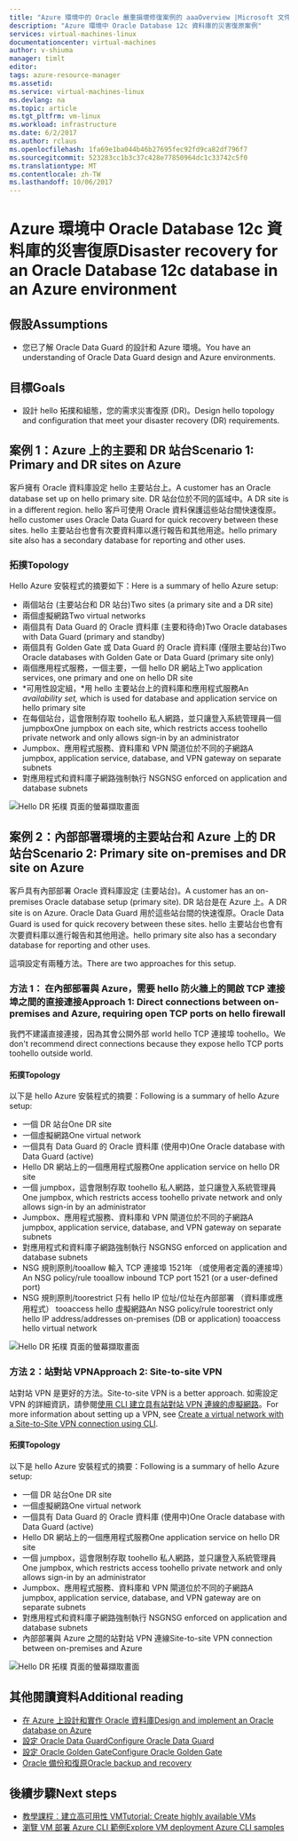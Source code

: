 ```yaml
---
title: "Azure 環境中的 Oracle 嚴重損壞修復案例的 aaaOverview |Microsoft 文件"
description: "Azure 環境中 Oracle Database 12c 資料庫的災害復原案例"
services: virtual-machines-linux
documentationcenter: virtual-machines
author: v-shiuma
manager: timlt
editor: 
tags: azure-resource-manager
ms.assetid: 
ms.service: virtual-machines-linux
ms.devlang: na
ms.topic: article
ms.tgt_pltfrm: vm-linux
ms.workload: infrastructure
ms.date: 6/2/2017
ms.author: rclaus
ms.openlocfilehash: 1fa69e1ba044b46b27695fec92fd9ca82df796f7
ms.sourcegitcommit: 523283cc1b3c37c428e77850964dc1c33742c5f0
ms.translationtype: MT
ms.contentlocale: zh-TW
ms.lasthandoff: 10/06/2017
---
```

# <a name="disaster-recovery-for-an-oracle-database-12c-database-in-an-azure-environment"></a><span data-ttu-id="b2d2c-103">Azure 環境中 Oracle Database 12c 資料庫的災害復原</span><span class="sxs-lookup"><span data-stu-id="b2d2c-103">Disaster recovery for an Oracle Database 12c database in an Azure environment</span></span>

## <a name="assumptions"></a><span data-ttu-id="b2d2c-104">假設</span><span class="sxs-lookup"><span data-stu-id="b2d2c-104">Assumptions</span></span>

- <span data-ttu-id="b2d2c-105">您已了解 Oracle Data Guard 的設計和 Azure 環境。</span><span class="sxs-lookup"><span data-stu-id="b2d2c-105">You have an understanding of Oracle Data Guard design and Azure environments.</span></span>


## <a name="goals"></a><span data-ttu-id="b2d2c-106">目標</span><span class="sxs-lookup"><span data-stu-id="b2d2c-106">Goals</span></span>
- <span data-ttu-id="b2d2c-107">設計 hello 拓撲和組態，您的需求災害復原 (DR)。</span><span class="sxs-lookup"><span data-stu-id="b2d2c-107">Design hello topology and configuration that meet your disaster recovery (DR) requirements.</span></span>

## <a name="scenario-1-primary-and-dr-sites-on-azure"></a><span data-ttu-id="b2d2c-108">案例 1：Azure 上的主要和 DR 站台</span><span class="sxs-lookup"><span data-stu-id="b2d2c-108">Scenario 1: Primary and DR sites on Azure</span></span>

<span data-ttu-id="b2d2c-109">客戶擁有 Oracle 資料庫設定 hello 主要站台上。</span><span class="sxs-lookup"><span data-stu-id="b2d2c-109">A customer has an Oracle database set up on hello primary site.</span></span> <span data-ttu-id="b2d2c-110">DR 站台位於不同的區域中。</span><span class="sxs-lookup"><span data-stu-id="b2d2c-110">A DR site is in a different region.</span></span> <span data-ttu-id="b2d2c-111">hello 客戶可使用 Oracle 資料保護這些站台間快速復原。</span><span class="sxs-lookup"><span data-stu-id="b2d2c-111">hello customer uses Oracle Data Guard for quick recovery between these sites.</span></span> <span data-ttu-id="b2d2c-112">hello 主要站台也會有次要資料庫以進行報告和其他用途。</span><span class="sxs-lookup"><span data-stu-id="b2d2c-112">hello primary site also has a secondary database for reporting and other uses.</span></span> 

### <a name="topology"></a><span data-ttu-id="b2d2c-113">拓撲</span><span class="sxs-lookup"><span data-stu-id="b2d2c-113">Topology</span></span>

<span data-ttu-id="b2d2c-114">Hello Azure 安裝程式的摘要如下：</span><span class="sxs-lookup"><span data-stu-id="b2d2c-114">Here is a summary of hello Azure setup:</span></span>

- <span data-ttu-id="b2d2c-115">兩個站台 (主要站台和 DR 站台)</span><span class="sxs-lookup"><span data-stu-id="b2d2c-115">Two sites (a primary site and a DR site)</span></span>
- <span data-ttu-id="b2d2c-116">兩個虛擬網路</span><span class="sxs-lookup"><span data-stu-id="b2d2c-116">Two virtual networks</span></span>
- <span data-ttu-id="b2d2c-117">兩個具有 Data Guard 的 Oracle 資料庫 (主要和待命)</span><span class="sxs-lookup"><span data-stu-id="b2d2c-117">Two Oracle databases with Data Guard (primary and standby)</span></span>
- <span data-ttu-id="b2d2c-118">兩個具有 Golden Gate 或 Data Guard 的 Oracle 資料庫 (僅限主要站台)</span><span class="sxs-lookup"><span data-stu-id="b2d2c-118">Two Oracle databases with Golden Gate or Data Guard (primary site only)</span></span>
- <span data-ttu-id="b2d2c-119">兩個應用程式服務，一個主要，一個 hello DR 網站上</span><span class="sxs-lookup"><span data-stu-id="b2d2c-119">Two application services, one primary and one on hello DR site</span></span>
- <span data-ttu-id="b2d2c-120">*可用性設定組，*用 hello 主要站台上的資料庫和應用程式服務</span><span class="sxs-lookup"><span data-stu-id="b2d2c-120">An *availability set,* which is used for database and application service on hello primary site</span></span>
- <span data-ttu-id="b2d2c-121">在每個站台，這會限制存取 toohello 私人網路，並只讓登入系統管理員一個 jumpbox</span><span class="sxs-lookup"><span data-stu-id="b2d2c-121">One jumpbox on each site, which restricts access toohello private network and only allows sign-in by an administrator</span></span>
- <span data-ttu-id="b2d2c-122">Jumpbox、應用程式服務、資料庫和 VPN 閘道位於不同的子網路</span><span class="sxs-lookup"><span data-stu-id="b2d2c-122">A jumpbox, application service, database, and VPN gateway on separate subnets</span></span>
- <span data-ttu-id="b2d2c-123">對應用程式和資料庫子網路強制執行 NSG</span><span class="sxs-lookup"><span data-stu-id="b2d2c-123">NSG enforced on application and database subnets</span></span>

![Hello DR 拓樸 頁面的螢幕擷取畫面](./media/oracle-disaster-recovery/oracle_topology_01.png)

## <a name="scenario-2-primary-site-on-premises-and-dr-site-on-azure"></a><span data-ttu-id="b2d2c-125">案例 2：內部部署環境的主要站台和 Azure 上的 DR 站台</span><span class="sxs-lookup"><span data-stu-id="b2d2c-125">Scenario 2: Primary site on-premises and DR site on Azure</span></span>

<span data-ttu-id="b2d2c-126">客戶具有內部部署 Oracle 資料庫設定 (主要站台)。</span><span class="sxs-lookup"><span data-stu-id="b2d2c-126">A customer has an on-premises Oracle database setup (primary site).</span></span> <span data-ttu-id="b2d2c-127">DR 站台是在 Azure 上。</span><span class="sxs-lookup"><span data-stu-id="b2d2c-127">A DR site is on Azure.</span></span> <span data-ttu-id="b2d2c-128">Oracle Data Guard 用於這些站台間的快速復原。</span><span class="sxs-lookup"><span data-stu-id="b2d2c-128">Oracle Data Guard is used for quick recovery between these sites.</span></span> <span data-ttu-id="b2d2c-129">hello 主要站台也會有次要資料庫以進行報告和其他用途。</span><span class="sxs-lookup"><span data-stu-id="b2d2c-129">hello primary site also has a secondary database for reporting and other uses.</span></span> 

<span data-ttu-id="b2d2c-130">這項設定有兩種方法。</span><span class="sxs-lookup"><span data-stu-id="b2d2c-130">There are two approaches for this setup.</span></span>

### <a name="approach-1-direct-connections-between-on-premises-and-azure-requiring-open-tcp-ports-on-hello-firewall"></a><span data-ttu-id="b2d2c-131">方法 1： 在內部部署與 Azure，需要 hello 防火牆上的開啟 TCP 連接埠之間的直接連接</span><span class="sxs-lookup"><span data-stu-id="b2d2c-131">Approach 1: Direct connections between on-premises and Azure, requiring open TCP ports on hello firewall</span></span> 

<span data-ttu-id="b2d2c-132">我們不建議直接連接，因為其會公開外部 world hello TCP 連接埠 toohello。</span><span class="sxs-lookup"><span data-stu-id="b2d2c-132">We don't recommend direct connections because they expose hello TCP ports toohello outside world.</span></span>

#### <a name="topology"></a><span data-ttu-id="b2d2c-133">拓撲</span><span class="sxs-lookup"><span data-stu-id="b2d2c-133">Topology</span></span>

<span data-ttu-id="b2d2c-134">以下是 hello Azure 安裝程式的摘要：</span><span class="sxs-lookup"><span data-stu-id="b2d2c-134">Following is a summary of hello Azure setup:</span></span>

- <span data-ttu-id="b2d2c-135">一個 DR 站台</span><span class="sxs-lookup"><span data-stu-id="b2d2c-135">One DR site</span></span> 
- <span data-ttu-id="b2d2c-136">一個虛擬網路</span><span class="sxs-lookup"><span data-stu-id="b2d2c-136">One virtual network</span></span>
- <span data-ttu-id="b2d2c-137">一個具有 Data Guard 的 Oracle 資料庫 (使用中)</span><span class="sxs-lookup"><span data-stu-id="b2d2c-137">One Oracle database with Data Guard (active)</span></span>
- <span data-ttu-id="b2d2c-138">Hello DR 網站上的一個應用程式服務</span><span class="sxs-lookup"><span data-stu-id="b2d2c-138">One application service on hello DR site</span></span>
- <span data-ttu-id="b2d2c-139">一個 jumpbox，這會限制存取 toohello 私人網路，並只讓登入系統管理員</span><span class="sxs-lookup"><span data-stu-id="b2d2c-139">One jumpbox, which restricts access toohello private network and only allows sign-in by an administrator</span></span>
- <span data-ttu-id="b2d2c-140">Jumpbox、應用程式服務、資料庫和 VPN 閘道位於不同的子網路</span><span class="sxs-lookup"><span data-stu-id="b2d2c-140">A jumpbox, application service, database, and VPN gateway on separate subnets</span></span>
- <span data-ttu-id="b2d2c-141">對應用程式和資料庫子網路強制執行 NSG</span><span class="sxs-lookup"><span data-stu-id="b2d2c-141">NSG enforced on application and database subnets</span></span>
- <span data-ttu-id="b2d2c-142">NSG 規則原則/tooallow 輸入 TCP 連接埠 1521年 （或使用者定義的連接埠）</span><span class="sxs-lookup"><span data-stu-id="b2d2c-142">An NSG policy/rule tooallow inbound TCP port 1521 (or a user-defined port)</span></span>
- <span data-ttu-id="b2d2c-143">NSG 規則原則/toorestrict 只有 hello IP 位址/位址在內部部署 （資料庫或應用程式） tooaccess hello 虛擬網路</span><span class="sxs-lookup"><span data-stu-id="b2d2c-143">An NSG policy/rule toorestrict only hello IP address/addresses on-premises (DB or application) tooaccess hello virtual network</span></span>

![Hello DR 拓樸 頁面的螢幕擷取畫面](./media/oracle-disaster-recovery/oracle_topology_02.png)

### <a name="approach-2-site-to-site-vpn"></a><span data-ttu-id="b2d2c-145">方法 2：站對站 VPN</span><span class="sxs-lookup"><span data-stu-id="b2d2c-145">Approach 2: Site-to-site VPN</span></span>
<span data-ttu-id="b2d2c-146">站對站 VPN 是更好的方法。</span><span class="sxs-lookup"><span data-stu-id="b2d2c-146">Site-to-site VPN is a better approach.</span></span> <span data-ttu-id="b2d2c-147">如需設定 VPN 的詳細資訊，請參閱[使用 CLI 建立具有站對站 VPN 連線的虛擬網路](https://docs.microsoft.com/en-us/azure/vpn-gateway/vpn-gateway-howto-site-to-site-resource-manager-cli)。</span><span class="sxs-lookup"><span data-stu-id="b2d2c-147">For more information about setting up a VPN, see [Create a virtual network with a Site-to-Site VPN connection using CLI](https://docs.microsoft.com/en-us/azure/vpn-gateway/vpn-gateway-howto-site-to-site-resource-manager-cli).</span></span>

#### <a name="topology"></a><span data-ttu-id="b2d2c-148">拓撲</span><span class="sxs-lookup"><span data-stu-id="b2d2c-148">Topology</span></span>

<span data-ttu-id="b2d2c-149">以下是 hello Azure 安裝程式的摘要：</span><span class="sxs-lookup"><span data-stu-id="b2d2c-149">Following is a summary of hello Azure setup:</span></span>

- <span data-ttu-id="b2d2c-150">一個 DR 站台</span><span class="sxs-lookup"><span data-stu-id="b2d2c-150">One DR site</span></span> 
- <span data-ttu-id="b2d2c-151">一個虛擬網路</span><span class="sxs-lookup"><span data-stu-id="b2d2c-151">One virtual network</span></span> 
- <span data-ttu-id="b2d2c-152">一個具有 Data Guard 的 Oracle 資料庫 (使用中)</span><span class="sxs-lookup"><span data-stu-id="b2d2c-152">One Oracle database with Data Guard (active)</span></span>
- <span data-ttu-id="b2d2c-153">Hello DR 網站上的一個應用程式服務</span><span class="sxs-lookup"><span data-stu-id="b2d2c-153">One application service on hello DR site</span></span>
- <span data-ttu-id="b2d2c-154">一個 jumpbox，這會限制存取 toohello 私人網路，並只讓登入系統管理員</span><span class="sxs-lookup"><span data-stu-id="b2d2c-154">One jumpbox, which restricts access toohello private network and only allows sign-in by an administrator</span></span>
- <span data-ttu-id="b2d2c-155">Jumpbox、應用程式服務、資料庫和 VPN 閘道位於不同的子網路</span><span class="sxs-lookup"><span data-stu-id="b2d2c-155">A jumpbox, application service, database, and VPN gateway are on separate subnets</span></span>
- <span data-ttu-id="b2d2c-156">對應用程式和資料庫子網路強制執行 NSG</span><span class="sxs-lookup"><span data-stu-id="b2d2c-156">NSG enforced on application and database subnets</span></span>
- <span data-ttu-id="b2d2c-157">內部部署與 Azure 之間的站對站 VPN 連線</span><span class="sxs-lookup"><span data-stu-id="b2d2c-157">Site-to-site VPN connection between on-premises and Azure</span></span>

![Hello DR 拓樸 頁面的螢幕擷取畫面](./media/oracle-disaster-recovery/oracle_topology_03.png)

## <a name="additional-reading"></a><span data-ttu-id="b2d2c-159">其他閱讀資料</span><span class="sxs-lookup"><span data-stu-id="b2d2c-159">Additional reading</span></span>

- [<span data-ttu-id="b2d2c-160">在 Azure 上設計和實作 Oracle 資料庫</span><span class="sxs-lookup"><span data-stu-id="b2d2c-160">Design and implement an Oracle database on Azure</span></span>](oracle-design.md)
- [<span data-ttu-id="b2d2c-161">設定 Oracle Data Guard</span><span class="sxs-lookup"><span data-stu-id="b2d2c-161">Configure Oracle Data Guard</span></span>](configure-oracle-dataguard.md)
- [<span data-ttu-id="b2d2c-162">設定 Oracle Golden Gate</span><span class="sxs-lookup"><span data-stu-id="b2d2c-162">Configure Oracle Golden Gate</span></span>](configure-oracle-golden-gate.md)
- [<span data-ttu-id="b2d2c-163">Oracle 備份和復原</span><span class="sxs-lookup"><span data-stu-id="b2d2c-163">Oracle backup and recovery</span></span>](oracle-backup-recovery.md)


## <a name="next-steps"></a><span data-ttu-id="b2d2c-164">後續步驟</span><span class="sxs-lookup"><span data-stu-id="b2d2c-164">Next steps</span></span>

- [<span data-ttu-id="b2d2c-165">教學課程︰建立高可用性 VM</span><span class="sxs-lookup"><span data-stu-id="b2d2c-165">Tutorial: Create highly available VMs</span></span>](../../linux/create-cli-complete.md)
- [<span data-ttu-id="b2d2c-166">瀏覽 VM 部署 Azure CLI 範例</span><span class="sxs-lookup"><span data-stu-id="b2d2c-166">Explore VM deployment Azure CLI samples</span></span>](../../linux/cli-samples.md)
